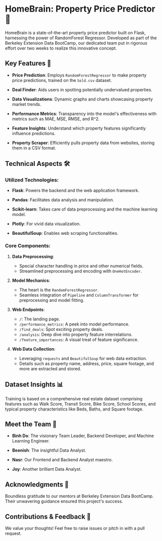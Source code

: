 # HomeBrain: Property Price Predictor 🏡

HomeBrain is a state-of-the-art property price predictor built on Flask, harnessing the power of RandomForest Regressor. Developed as part of the Berkeley Extension Data BootCamp, our dedicated team put in rigorous effort over two weeks to realize this innovative concept.


## Key Features 🌟

- **Price Prediction**: Employs `RandomForestRegressor` to make property price predictions, trained on the `Sold.csv` dataset.
  
- **Deal Finder**: Aids users in spotting potentially undervalued properties.
  
- **Data Visualizations**: Dynamic graphs and charts showcasing property market trends.
  
- **Performance Metrics**: Transparency into the model's effectiveness with metrics such as MAE, MSE, RMSE, and R^2.
  
- **Feature Insights**: Understand which property features significantly influence predictions.
  
- **Property Scraper**: Efficiently pulls property data from websites, storing them in a CSV format.

## Technical Aspects 🛠

### Utilized Technologies:

- **Flask**: Powers the backend and the web application framework.
  
- **Pandas**: Facilitates data analysis and manipulation.
  
- **Scikit-learn**: Takes care of data preprocessing and the machine learning model.
  
- **Plotly**: For vivid data visualization.
  
- **BeautifulSoup**: Enables web scraping functionalities.

### Core Components:

1. **Data Preprocessing**:
    - Special character handling in price and other numerical fields.
    - Streamlined preprocessing and encoding with `OneHotEncoder`.

2. **Model Mechanics**:
    - The heart is the `RandomForestRegressor`.
    - Seamless integration of `Pipeline` and `ColumnTransformer` for preprocessing and model fitting.

3. **Web Endpoints**:
    - `/`: The landing page.
    - `/performance_metrics`: A peek into model performance.
    - `/find_deals`: Spot exciting property deals.
    - `/analysis`: Deep dive into property feature interrelations.
    - `/feature_importances`: A visual treat of feature significance.

4. **Web Data Collection**:
    - Leveraging `requests` and `BeautifulSoup` for web data extraction.
    - Details such as property name, address, price, square footage, and more are extracted and stored.

## Dataset Insights 📊

Training is based on a comprehensive real estate dataset comprising features such as Walk Score, Transit Score, Bike Score, School Scores, and typical property characteristics like Beds, Baths, and Square footage.

## Meet the Team 👥

- **Binh Do**: The visionary Team Leader, Backend Developer, and Machine Learning Engineer.
  
- **Beenish**: The insightful Data Analyst.
  
- **Nasr**: Our Frontend and Backend Analyst maestro.
  
- **Joy**: Another brilliant Data Analyst.

## Acknowledgments 🙏

Boundless gratitude to our mentors at Berkeley Extension Data BootCamp. Their unwavering guidance ensured this project's success.

## Contributions & Feedback 🤝

We value your thoughts! Feel free to raise issues or pitch in with a pull request.
   
